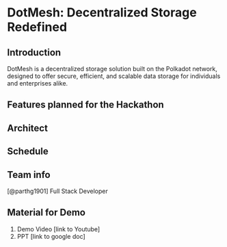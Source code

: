 # DotMesh: Decentralized Storage Redefined
## Introduction
DotMesh is a decentralized storage solution built on the Polkadot network, designed to offer secure, efficient, and scalable data storage for individuals and enterprises alike. 

## Features planned for the Hackathon

## Architect

## Schedule

## Team info
[@parthg1901] Full Stack Developer

## Material for Demo
1. Demo Video [link to Youtube]
2. PPT [link to google doc]
